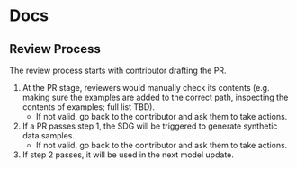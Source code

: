 # Docs

## Review Process

The review process starts with contributor drafting the PR.

1. At the PR stage, reviewers would manually check its contents (e.g. making sure the examples are added to the correct path, inspecting the contents of examples; full list TBD).
   - If not valid, go back to the contributor and ask them to take actions.
2. If a PR passes step 1, the SDG will be triggered to generate synthetic data samples.
   - If not valid, go back to the contributor and ask them to take actions.
3. If step 2 passes, it will be used in the next model update.

